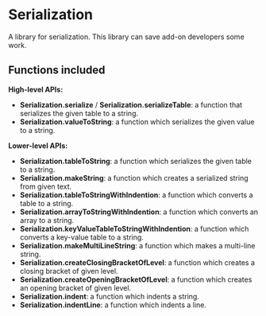 # Serialization

A library for serialization. This library can save add-on developers some work.

## Functions included

**High-level APIs:**

* **Serialization.serialize** / **Serialization.serializeTable**: a function that serializes the given table to a string.
* **Serialization.valueToString**: a function which serializes the given value to a string.

**Lower-level APIs:**

* **Serialization.tableToString**: a function which serializes the given table to a string.
* **Serialization.makeString**: a function which creates a serialized string from given text.
* **Serialization.tableToStringWithIndention**: a function which converts a table to a string.
* **Serialization.arrayToStringWithIndention**: a function which converts an array to a string.
* **Serialization.keyValueTableToStringWithIndention**: a function which converts a key-value table to a string.
* **Serialization.makeMultiLineString**: a function which makes a multi-line string.
* **Serialization.createClosingBracketOfLevel**: a function which creates a closing bracket of given level.
* **Serialization.createOpeningBracketOfLevel**: a function which creates an opening bracket of given level.
* **Serialization.indent**: a function which indents a string.
* **Serialization.indentLine**: a function which indents a line.
